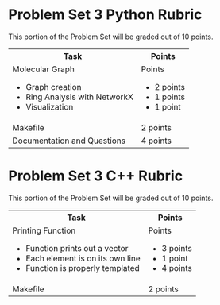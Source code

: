 # Problem Set 3 Python Rubric

This portion of the Problem Set will be graded out of 10 points.

<table width="100%">
    <tr>
        <th>
            Task
        </th>
        <th>
            Points
        </th>
    </tr>
    <tr>
        <td>
            Molecular Graph
                <ul>
                    <li> Graph creation
                    <li> Ring Analysis with NetworkX
                    <li> Visualization
                </ul>
        </td>
        <td>
            Points
                <ul>
                    <li> 2 points
                    <li> 1 points
                    <li> 1 point
                </ul>
        </td>
    </tr>
    <tr>
    <td>
        Makefile
    </td>
    <td>
        2 points
    </td>
    </tr>
    <tr>
    <td>
        Documentation and Questions
    </td>
    <td>
        4 points
    </td>


</table>

# Problem Set 3 C++ Rubric

This portion of the Problem Set will be graded out of 10 points.

<table width="100%">
    <tr>
        <th>
            Task
        </th>
        <th>
            Points
        </th>
    </tr>
    <tr>
        <td>
            Printing Function
                <ul>
                    <li> Function prints out a vector
                    <li> Each element is on its own line
                    <li> Function is properly templated
                </ul>
        </td>
        <td>
            Points
                <ul>
                    <li> 3 points
                    <li> 1 point
                    <li> 4 points
                </ul>
        </td>
    </tr>
    <tr>
    <td>
        Makefile
    </td>
    <td>
        2 points
    </td>
    </tr>

</table>


